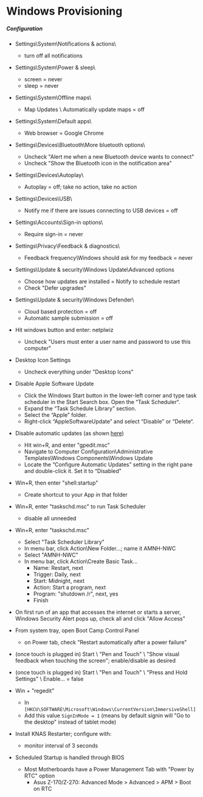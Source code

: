 # Windows Provisioning

##### Configuration

- Settings\System\Notifications & actions\
	- turn off all notifications
- Settings\System\Power & sleep\
	- screen = never
	- sleep = never
- Settings\System\Offline maps\
	- Map Updates \ Automatically update maps = off
- Settings\System\Default apps\
	- Web browser = Google Chrome
- Settings\Devices\Bluetooth\More bluetooth options\
	- Uncheck "Alert me when a new Bluetooth device wants to connect"
	- Uncheck "Show the Bluetooth icon in the notification area"
- Settings\Devices\Autoplay\
	- Autoplay = off; take no action, take no action
- Settings\Devices\USB\
	- Notify me if there are issues connecting to USB devices = off
- Settings\Accounts\Sign-in options\
	- Require sign-in = never
- Settings\Privacy\Feedback & diagnostics\
	- Feedback frequency\Windows should ask for my feedback = never
- Settings\Update & security\Windows Update\Advanced options
	- Choose how updates are installed = Notify to schedule restart
	- Check "Defer upgrades"
- Settings\Update & security\Windows Defender\
	- Cloud based protection = off
	- Automatic sample submission = off
- Hit windows button and enter: netplwiz
	- Uncheck "Users must enter a user name and password to use this computer"

- Desktop Icon Settings
	- Uncheck everything under "Desktop Icons"

- Disable Apple Software Update
  - Click the Windows Start button in the lower-left corner and type task scheduler in the Start Search box. Open the “Task Scheduler“.
  - Expand the “Task Schedule Library” section.
  - Select the “Apple” folder.
  - Right-click “AppleSoftwareUpdate” and select “Disable” or “Delete“.

- Disable automatic updates (as shown [here](http://www.howtogeek.com/224471/how-to-prevent-windows-10-from-automatically-downloading-updates/))
  - Hit win+R, and enter "gpedit.msc"
  - Navigate to Computer Configuration\Administrative Templates\Windows Components\Windows Update
  - Locate the “Configure Automatic Updates” setting in the right pane and double-click it. Set it to “Disabled"

- Win+R, then enter "shell:startup"
  - Create shortcut to your App in that folder

- Win+R, enter "taskschd.msc" to run Task Scheduler
  - disable all unneeded

- Win+R, enter "taskschd.msc"
  - Select "Task Scheduler Library"
  - In menu bar, click Action\New Folder...; name it AMNH-NWC
  - Select "AMNH-NWC"
  - In menu bar, click Action\Create Basic Task...
	  - Name: Restart, next
	  - Trigger: Daily, next
	  - Start: Midnight, next
	  - Action: Start a program, next
	  - Program: "shutdown /r", next, yes
	  - Finish

- On first run of an app that accesses the internet or starts a server, Windows Security Alert pops up, check all and click "Allow Access"

- From system tray, open Boot Camp Control Panel
	- on Power tab, check "Restart automatically after a power failure"

- (once touch is plugged in) Start \ "Pen and Touch" \ "Show visual feedback when touching the screen"; enable/disable as desired
- (once touch is plugged in) Start \ "Pen and Touch" \ "Press and Hold Settings" \ Enable... = false

- Win + "regedit"
  - In `[HKCU\SOFTWARE\Microsoft\Windows\CurrentVersion\ImmersiveShell]`
  - Add this value `SignInMode = 1` (means by default signin will "Go to the desktop" instead of tablet mode)

- Install KNAS Restarter; configure with:
	- monitor interval of 3 seconds

- Scheduled Startup is handled through BIOS
	- Most Motherboards have a Power Management Tab with "Power by RTC" option
		- Asus Z-170/Z-270: Advanced Mode > Advanced > APM > Boot on RTC
